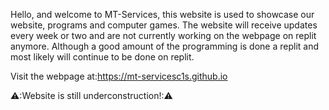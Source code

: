 Hello, and welcome to MT-Services, this website is used to showcase our website, programs and computer games. The website will receive updates every week or two and are not currently working on the webpage on replit anymore. Although a good amount of the programming is done a replit and most likely will continue to be done on replit.

Visit the webpage at:https://mt-servicesc1s.github.io

⚠️:Website is still underconstruction!:⚠️
